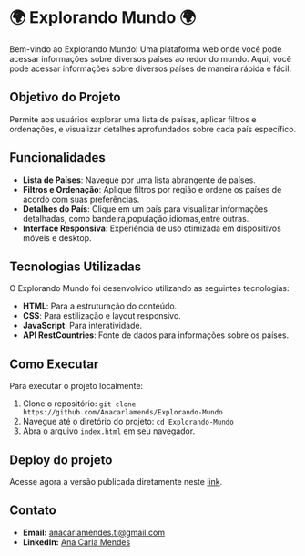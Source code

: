 # 🌍 Explorando Mundo 🌍

Bem-vindo ao Explorando Mundo! Uma plataforma web onde você pode acessar informações sobre diversos países ao redor do mundo. Aqui, você pode acessar informações sobre diversos países de maneira rápida e fácil.

## Objetivo do Projeto

Permite aos usuários explorar uma lista de países, aplicar filtros e ordenações, e visualizar detalhes aprofundados sobre cada país específico.

## Funcionalidades

- **Lista de Países**: Navegue por uma lista abrangente de países.
- **Filtros e Ordenação**: Aplique filtros por região e ordene os países de acordo com suas preferências.
- **Detalhes do País**: Clique em um país para visualizar informações detalhadas, como bandeira,população,idiomas,entre outras.
- **Interface Responsiva**: Experiência de uso otimizada em dispositivos móveis e desktop.

## Tecnologias Utilizadas 

O Explorando Mundo foi desenvolvido utilizando as seguintes tecnologias:

- **HTML**: Para a estruturação do conteúdo.
- **CSS**: Para estilização e layout responsivo.
- **JavaScript**: Para interatividade.
- **API RestCountries**: Fonte de dados para informações sobre os países.

## Como Executar

Para executar o projeto localmente:

1. Clone o repositório: `git clone https://github.com/Anacarlamends/Explorando-Mundo`
2. Navegue até o diretório do projeto: `cd Explorando-Mundo`
3. Abra o arquivo `index.html` em seu navegador.

## Deploy do projeto

Acesse agora a versão publicada diretamente neste [link](explorando-mundo.vercel.app).

## Contato

- **Email:** anacarlamendes.ti@gmail.com 
- **LinkedIn:** [Ana Carla Mendes](https://www.linkedin.com/in/anacarlamendess/)

